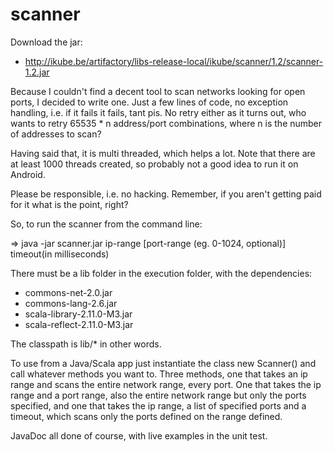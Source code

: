 scanner
=======

Download the jar:

* http://ikube.be/artifactory/libs-release-local/ikube/scanner/1.2/scanner-1.2.jar
 
Because I couldn't find a decent tool to scan networks looking for open ports, I decided to write one. Just a few lines of code, no exception handling, i.e. if it fails it fails, tant pis. No retry either as it turns out, who wants to retry 65535 * n address/port combinations, where n is the number of addresses to scan?

Having said that, it is multi threaded, which helps a lot. Note that there are at least 1000 threads created, so probably not a good idea to run it on Android.

Please be responsible, i.e. no hacking. Remember, if you aren't getting paid for it what is the point, right?

So, to run the scanner from the command line:

=> java -jar scanner.jar ip-range [port-range (eg. 0-1024, optional)] timeout(in milliseconds)

There must be a lib folder in the execution folder, with the dependencies:

* commons-net-2.0.jar
* commons-lang-2.6.jar
* scala-library-2.11.0-M3.jar
* scala-reflect-2.11.0-M3.jar
 
The classpath is lib/* in other words.

To use from a Java/Scala app just instantiate the class new Scanner() and call whatever methods you want to. Three methods, one that takes an ip range and scans the entire network range, every port. One that takes the ip range and a port range, also the entire network range but only the ports specified, and one that takes the ip range, a list of specified ports and a timeout, which scans only the ports defined on the range defined.

JavaDoc all done of course, with live examples in the unit test.
